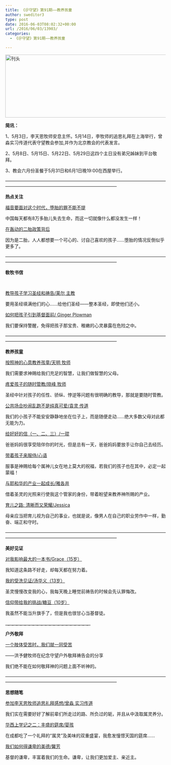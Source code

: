 ```yaml
---
title: 《＠守望》第91期——教养孩童
author: sweditor3
type: post
date: 2016-06-03T08:02:32+00:00
url: /2016/06/03/13903/
categories:
  - 《＠守望》第91期——教养孩童

---
```


<img alt="刊头" class="aligncenter size-full wp-image-13957" height="198" src="http://t5.shwchurch.org/wp-content/uploads/2016/06/刊头-1.jpg" width="886" srcset="http://t5.shwchurch.org/wp-content/uploads/2016/06/刊头-1.jpg 886w, http://t5.shwchurch.org/wp-content/uploads/2016/06/刊头-1-400x89.jpg 400w, http://t5.shwchurch.org/wp-content/uploads/2016/06/刊头-1-600x134.jpg 600w, http://t5.shwchurch.org/wp-content/uploads/2016/06/刊头-1-768x172.jpg 768w, http://t5.shwchurch.org/wp-content/uploads/2016/06/刊头-1-500x112.jpg 500w" sizes="(max-width: 886px) 100vw, 886px" /> 

**简讯：** 

1、5月3日，李天恩牧师安息主怀。5月14日，李牧师的追思礼拜在上海举行，曾淼实习传道代表守望教会参加,并作为北京教会的代表发言。 

2、5月8日、5月15日、5月22日、5月29日这四个主日没有弟兄姊妹到平台敬拜。 

3、教会六月份圣餐于5月31日和6月1日晚19:00在西屋举行。 

&mdash;&mdash;&mdash;&mdash;&mdash;&mdash;&mdash;&mdash;&mdash;&mdash;&mdash;&mdash;&mdash;&mdash;&mdash;&mdash;&mdash;&mdash;&mdash;&mdash;&mdash;&mdash;&mdash;&mdash;&mdash;&mdash;&mdash;&mdash;&mdash;&mdash;&mdash;&mdash;&mdash;&mdash;&mdash;&mdash;&mdash;&mdash;&mdash;&mdash;&mdash;&mdash;&mdash;&mdash;&mdash;&mdash;&mdash;&mdash;&mdash;&mdash;&mdash;&mdash;&mdash;&mdash;&mdash;&mdash;&mdash;&mdash;&mdash;&mdash;&mdash; 

**热点关注** 

[福音要面对这个时代，堕胎的罪不能不提][1]
	  
中国每天都有8万多胎儿失去生命，而这一切就像什么都没发生一样！ 

[在轰动的二胎政策背后][2]
	  
因为是二胎，人人都想要一个可心的、讨自己喜欢的孩子&hellip;&hellip;堕胎的情况反倒似乎更多了。 

&mdash;&mdash;&mdash;&mdash;&mdash;&mdash;&mdash;&mdash;&mdash;&mdash;&mdash;&mdash;&mdash;&mdash;&mdash;&mdash;&mdash;&mdash;&mdash;&mdash;&mdash;&mdash;&mdash;&mdash;&mdash;&mdash;&mdash;&mdash;&mdash;&mdash;&mdash;&mdash;&mdash;&mdash;&mdash;&mdash;&mdash;&mdash;&mdash;&mdash;&mdash;&mdash;&mdash;&mdash;&mdash;&mdash;&mdash;&mdash;&mdash;&mdash;&mdash;&mdash;&mdash;&mdash;&mdash;&mdash;&mdash;&mdash;&mdash;&mdash;&mdash; 

**敎牧书信**
	  
&nbsp;
	  
[教导孩子学习圣经和祷告/莱尔 主教][3]
	  
要用圣经填满他们的心&hellip;&hellip;给他们圣经&mdash;&mdash;整本圣经，即使他们还小。 

[如何把孩子引到基督面前/ Ginger Plowman][4]
	  
我们要保持警醒，免得把孩子那宝贵、稚嫩的心灵暴露在危险之中。 

&mdash;&mdash;&mdash;&mdash;&mdash;&mdash;&mdash;&mdash;&mdash;&mdash;&mdash;&mdash;&mdash;&mdash;&mdash;&mdash;&mdash;&mdash;&mdash;&mdash;&mdash;&mdash;&mdash;&mdash;&mdash;&mdash;&mdash;&mdash;&mdash;&mdash;&mdash;&mdash;&mdash;&mdash;&mdash;&mdash;&mdash;&mdash;&mdash;&mdash;&mdash;&mdash;&mdash;&mdash;&mdash;&mdash;&mdash;&mdash;&mdash;&mdash;&mdash;&mdash;&mdash;&mdash;&mdash;&mdash;&mdash;&mdash;&mdash;&mdash;&mdash; 

**教养孩童** 

[按照神的心意教养孩童/天明 牧师][5]
	  
我们需要求神赐给我们充足的智慧，让我们做智慧的父母。 

[疼爱孩子的随时管教/晓峰 牧师][6]
	  
圣经中针对孩子的任性、骄纵、悖逆等问题有很明确的教导，那就是要随时管教。 

[公共场合吵闹乱跑不是纯真可爱/袁灵 传道][7]
	  
我们的小孩子不能安安静静地坐在位子上，而是随便走动&hellip;&hellip;绝大多数父母对此都无能为力。 

[给好好的信（一、二、三）/一琨][8]
	  
爸爸妈妈很享受陪伴你的时光，但是总有一天，爸爸妈妈要放手让你自己去经历。 

[带着孩子来服侍/心语][9]
	  
服事是神赐给每个属神儿女在地上莫大的祝福，若我们的孩子也在其中，必定一起蒙福！ 

[与耶和华的产业一起成长/雅各井][10]
	  
借着圣灵的光照来行使我这个管家的身份，带着盼望来教养神所赐的产业。 

[育儿之路: 清晰而又荣耀/Jessica][11]
	  
母亲应当把育儿视为自己的事业，也就是说，像男人在自己的职业劳作中一样，勤奋、端正和守时。 

&mdash;&mdash;&mdash;&mdash;&mdash;&mdash;&mdash;&mdash;&mdash;&mdash;&mdash;&mdash;&mdash;&mdash;&mdash;&mdash;&mdash;&mdash;&mdash;&mdash;&mdash;&mdash;&mdash;&mdash;&mdash;&mdash;&mdash;&mdash;&mdash;&mdash;&mdash;&mdash;&mdash;&mdash;&mdash;&mdash;&mdash;&mdash;&mdash;&mdash;&mdash;&mdash;&mdash;&mdash;&mdash;&mdash;&mdash;&mdash;&mdash;&mdash;&mdash;&mdash;&mdash;&mdash;&mdash;&mdash;&mdash;&mdash;&mdash;&mdash;&mdash; 

**美好见证** 

[对我影响最大的一本书/Grace（15岁）][12]
	  
我知道这条路不好走，却每天都在努力着。 

[我的受洗见证/汤华义（13岁）][13]
	  
圣灵慢慢改变我的心，我每天晚上睡觉前祷告的时候会先认罪悔改。 

[信仰带给我的挑战/糖豆（10岁）][14]
	  
我虽然不能当升旗手了，但是我也很甘心当基督徒。 

\___\___\___\___\___\___\___\___\___\___\___\___\___\___\___\___\___\___\___\___\___\___\___\___\___\___\___\___\___\___\___\___\___\___\___\___\___\___\___\____ 

**户外敬拜** 

[一个肢体受苦时，我们就一同受苦][15]
	  
&mdash;&mdash;洪予健牧师在纪念守望户外敬拜祷告会的分享
	  
我们绝不能在如何敬拜神的问题上面不听神的。 

&mdash;&mdash;&mdash;&mdash;&mdash;&mdash;&mdash;&mdash;&mdash;&mdash;&mdash;&mdash;&mdash;&mdash;&mdash;&mdash;&mdash;&mdash;&mdash;&mdash;&mdash;&mdash;&mdash;&mdash;&mdash;&mdash;&mdash;&mdash;&mdash;&mdash;&mdash;&mdash;&mdash;&mdash;&mdash;&mdash;&mdash;&mdash;&mdash;&mdash;&mdash;&mdash;&mdash;&mdash;&mdash;&mdash;&mdash;&mdash;&mdash;&mdash;&mdash;&mdash;&mdash;&mdash;&mdash;&mdash;&mdash;&mdash;&mdash;&mdash;&mdash; 

**思想随笔** 

[参加李天恩牧师追思礼拜感想/曾淼 实习传道][16]
	  
我们实在需要好好了解前辈们所走过的路、所负过的轭，并且从中汲取属灵养分。 

[华西上学记之二：丰盛的筵席/婴孩][17]
	  
在成都吃了一个礼拜的&ldquo;属灵&rdquo;及美味的双重盛宴，我愈发憧憬天国的筵席&hellip;&hellip; 

[我们如何得谦卑的美德/馨芳][18]
	  
基督的谦卑，丰富着我们的生命。谦卑，让我们更加爱主、亲近主。 


	  
&nbsp;

 [1]: /2016/06/03/福音要面对这个时代堕胎的罪不能不提/
 [2]: /2016/06/03/在轰动的二胎政策背后分享来自一位在前面服/
 [3]: /2016/06/03/教导孩子学习圣经和祷告/
 [4]: /2016/06/03/如何把孩子引到基督面前/
 [5]: /2016/06/03/按照神的心意教养孩童/
 [6]: /2016/06/03/疼爱孩子的随时管教/
 [7]: /2016/06/03/公共场合吵闹乱跑不是纯真可爱是缺乏教养/
 [8]: /2016/06/03/给好好的信一二三/
 [9]: /2016/06/03/带着孩子来服侍/
 [10]: /2016/06/03/与耶和华的产业一起成长/
 [11]: /2016/06/03/育儿之路清晰而又荣耀/
 [12]: /2016/06/03/对我影响最大的一本书/
 [13]: /2016/06/03/我的受洗见证/
 [14]: /2016/06/03/信仰带给我的挑战/
 [15]: /2016/06/03/一个肢体受苦时我们就一同受苦洪予健牧师/
 [16]: /2016/05/23/为主而活无比荣耀记李天恩牧师的追思礼拜/
 [17]: /2016/06/03/华西上学记之二丰盛的筵席/
 [18]: /2016/06/03/我们如何得谦卑的美德/